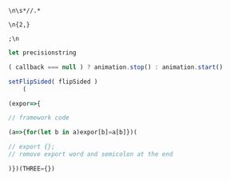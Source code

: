 ```
\n\s*//.*
```
```
\n{2,}
```
```
;\n
```
```javascript
let precisionstring
```
```javascript
( callback === null ) ? animation.stop() : animation.start()
```
```javascript
setFlipSided( flipSided )
    (
```
```javascript
(expor=>{
```
```javascript
// framework code
```
```javascript
(a=>{for(let b in a)expor[b]=a[b]})(
```
```javascript
// export {};
// remove export word and semicolon at the end
```
```javascript
)})(THREE={})
```
